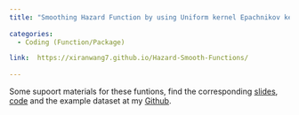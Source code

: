 ```yaml
---
title: "Smoothing Hazard Function by using Uniform kernel Epachnikov kernel and Biweight kernel" 
  
categories:
  - Coding (Function/Package)

link:  https://xiranwang7.github.io/Hazard-Smooth-Functions/
  
---
```


Some supoort materials for these funtions, find the corresponding [slides](https://github.com/xiranwang7/Hazard-Smooth-Functions/blob/master/Est%20Hazard%20Smooth%20Functions.pdf), 
 [code](https://github.com/xiranwang7/Hazard-Smooth-Functions/blob/master/Est%20Hazard%20Smooth%20Functions-%20Xiran.R) and the example dataset at my [Github](https://github.com/xiranwang7/Hazard-Smooth-Functions/tree/master).

